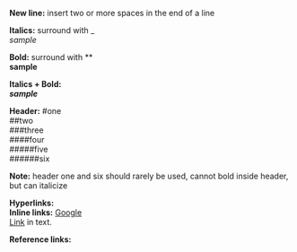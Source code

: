 **New line:** insert two or more spaces in the end of a line

**Italics:** surround with _  
 _sample_

**Bold:** surround with **  
 **sample**
 
**Italics + Bold:**  
 **_sample_**

**Header:**
 #one  
 ##two  
 ###three  
 ####four  
 #####five  
 ######six  
 
**Note:** header one and six should rarely be used, cannot bold inside header, but can italicize

**Hyperlinks:**  
**Inline links:** [Google](www.google.com)  
 [Link](www.google.com) in text.

**Reference links:**

